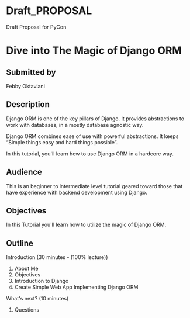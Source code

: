 # Draft_PROPOSAL
Draft Proposal for PyCon


# Dive into The Magic of Django ORM

## Submitted by

Febby Oktaviani

## Description

Django ORM is one of the key pillars of Django. It provides abstractions to work with databases, in a mostly database agnostic way.

Django ORM combines ease of use with powerful abstractions. It keeps “Simple things easy and hard things possible”.

In this tutorial, you'll learn how to use Django ORM in a hardcore way.

## Audience

This is an beginner to intermediate level tutorial geared toward those that have experience with backend development using Django.

## Objectives

In this Tutorial you'll learn how to utilize the magic of Django ORM.
  

## Outline

Introduction (30 minutes - (100% lecture))

1. About Me
2. Objectives
3. Introduction to Django
4. Create Simple Web App Implementing Django ORM

What's next? (10 minutes)

1. Questions  
